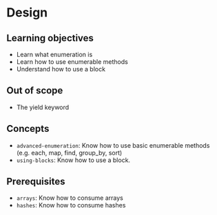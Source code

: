 # Design

## Learning objectives

- Learn what enumeration is
- Learn how to use enumerable methods
- Understand how to use a block

## Out of scope

- The yield keyword

## Concepts

- `advanced-enumeration`: Know how to use basic enumerable methods (e.g. each, map, find, group_by, sort)
- `using-blocks`: Know how to use a block.

## Prerequisites

- `arrays`: Know how to consume arrays
- `hashes`: Know how to consume hashes
